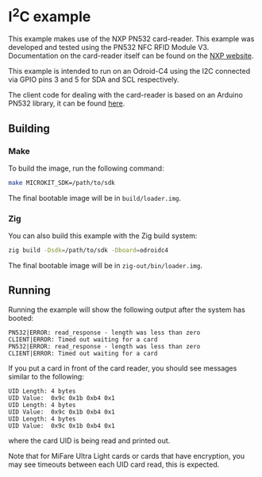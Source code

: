 <!--
    Copyright 2024, UNSW

    SPDX-License-Identifier: BSD-2-Clause
-->

# I<sup>2</sup>C example

This example makes use of the NXP PN532 card-reader. This example was developed and tested using
the PN532 NFC RFID Module V3. Documentation on the card-reader itself can be found
on the [NXP website](https://www.nxp.com/docs/en/user-guide/141520.pdf).

This example is intended to run on an Odroid-C4 using the I2C connected via GPIO pins 3 and 5
for SDA and SCL respectively.

The client code for dealing with the card-reader is based on an Arduino PN532 library, it can
be found [here](https://github.com/elechouse/PN532/).

## Building

### Make

To build the image, run the following command:
```sh
make MICROKIT_SDK=/path/to/sdk
```

The final bootable image will be in `build/loader.img`.

### Zig

You can also build this example with the Zig build system:
```sh
zig build -Dsdk=/path/to/sdk -Dboard=odroidc4
```

The final bootable image will be in `zig-out/bin/loader.img`.

## Running

Running the example will show the following output after the system has booted:
```
PN532|ERROR: read_response - length was less than zero
CLIENT|ERROR: Timed out waiting for a card
PN532|ERROR: read_response - length was less than zero
CLIENT|ERROR: Timed out waiting for a card
```

If you put a card in front of the card reader, you should see messages similar to
the following:
```
UID Length: 4 bytes
UID Value:  0x9c 0x1b 0xb4 0x1
UID Length: 4 bytes
UID Value:  0x9c 0x1b 0xb4 0x1
UID Length: 4 bytes
UID Value:  0x9c 0x1b 0xb4 0x1
```

where the card UID is being read and printed out.

Note that for MiFare Ultra Light cards or cards that have encryption, you may
see timeouts between each UID card read, this is expected.
